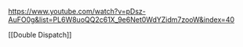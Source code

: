 https://www.youtube.com/watch?v=pDsz-AuFO0g&list=PL6W8uoQQ2c61X_9e6Net0WdYZidm7zooW&index=40

[[Double Dispatch]]